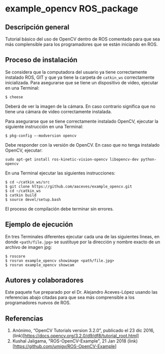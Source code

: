# example_opencv ROS_package

## Descripción general
Tutorial básico del uso de OpenCV dentro de ROS comentado para que sea más complensible para los programadores que se están iniciando en ROS.

## Proceso de instalación
Se considera que la computadora del usuario ya tiene correctamente instalado ROS, GIT y que ya tiene la carpeta de `catkin_ws` correctamente inicializada.
Para asegurarse que se tiene un dispositivo de video, ejecutar en una Terminal:
```
$ cheese
```
Deberá de ver la imagen de la cámara. En caso contrario significa que no tiene una cámara de video correctamente instalada. 

Para asegurarse que se tiene correctamente instalado OpenCV, ejecutar la siguiente instrucción en una Terminal:
```
$ pkg-config –-modversion opencv
```
Debe responder con la versión de OpenCV. En caso que no tenga instalado OpenCV, ejecutar:
```
sudo apt-get install ros-kinetic-vision-opencv libopencv-dev python-opencv
```
En una Terminal ejecutar las siguientes instrucciones:
```
$ cd ~/catkin_ws/src
$ git clone https://github.com/aaceves/example_opencv.git
$ cd ~/catkin_ws
$ catkin build
$ source devel/setup.bash
```
El proceso de compilación debe terminar sin errores.

## Ejemplo de ejecución

En tres Terminales diferentes ejecutar cada una de las siguientes lineas, en donde  `<path/file.jpg>` se sustituye por la dirección y nombre exacto de un archivo de imagen jpg:
```
$ roscore
$ rosrun example_opencv showimage <path/file.jpg>
$ rosrun example_opencv showcam
```

## Autores y colaboradores
Este paquete fue preparado por el Dr. Alejandro Aceves-López usando las referencias abajo citadas para que sea más comprensible a los programadores nuevos de ROS.

## Referencias
1. Anónimo, “OpenCV Tutorials version 3.2.0”, publicado el 23 dic 2016, (link)[https://docs.opencv.org/3.2.0/d9/df8/tutorial_root.html]   
2. Kushal Jaligama, "ROS-OpenCV-Example", 21 Jan 2018 (link)[https://github.com/umigv/ROS-OpenCV-Example]
